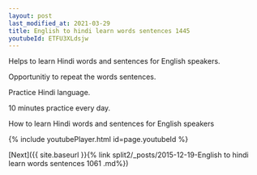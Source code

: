 ```yaml
---
layout: post
last_modified_at: 2021-03-29
title: English to hindi learn words sentences 1445 
youtubeId: ETFU3XLdsjw
---
```

 
 
Helps to learn Hindi words and sentences for English speakers.

Opportunitiy to repeat the words sentences. 

Practice Hindi language. 
 
10 minutes practice every day. 
 
How to learn Hindi words and sentences for English speakers 
 
{% include youtubePlayer.html id=page.youtubeId %}
 
 
[Next]({{ site.baseurl }}{% link  split2/_posts/2015-12-19-English to hindi learn words sentences 1061 .md%})
 
